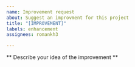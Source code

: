 ```yaml
---
name: Improvement request
about: Suggest an improvment for this project
title: "[IMPROVEMENT]"
labels: enhancement
assignees: romankh3

---
```


** Describe your idea of the improvement **
